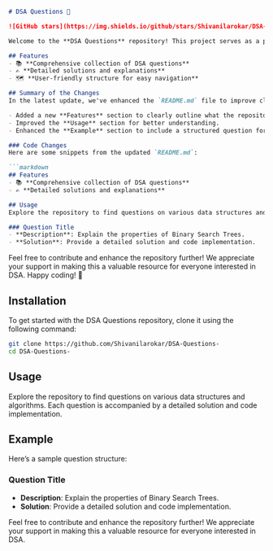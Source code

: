```markdown
# DSA Questions 🚀

![GitHub stars](https://img.shields.io/github/stars/Shivanilarokar/DSA-Questions-?style=social) ![Forks](https://img.shields.io/github/forks/Shivanilarokar/DSA-Questions-?style=social)

Welcome to the **DSA Questions** repository! This project serves as a platform for developers and learners to practice and enhance their skills in Data Structures and Algorithms (DSA). This repository is designed to help you improve your understanding of various data structures and algorithms through a collection of questions and solutions.

## Features
- 📚 **Comprehensive collection of DSA questions**
- ✍️ **Detailed solutions and explanations**
- 🗺️ **User-friendly structure for easy navigation**

## Summary of the Changes
In the latest update, we've enhanced the `README.md` file to improve clarity and provide better guidance to users. The following changes have been made:

- Added a new **Features** section to clearly outline what the repository offers.
- Improved the **Usage** section for better understanding.
- Enhanced the **Example** section to include a structured question format.

### Code Changes
Here are some snippets from the updated `README.md`:

```markdown
## Features
- 📚 **Comprehensive collection of DSA questions**
- ✍️ **Detailed solutions and explanations**
```

```markdown
## Usage
Explore the repository to find questions on various data structures and algorithms. Each question is accompanied by a detailed solution and code implementation.
```

```markdown
### Question Title
- **Description**: Explain the properties of Binary Search Trees.
- **Solution**: Provide a detailed solution and code implementation.
```

Feel free to contribute and enhance the repository further! We appreciate your support in making this a valuable resource for everyone interested in DSA. Happy coding! 🎉

## Installation
To get started with the DSA Questions repository, clone it using the following command:

```bash
git clone https://github.com/Shivanilarokar/DSA-Questions-
cd DSA-Questions-
```

## Usage
Explore the repository to find questions on various data structures and algorithms. Each question is accompanied by a detailed solution and code implementation.

## Example
Here’s a sample question structure:

### Question Title
- **Description**: Explain the properties of Binary Search Trees.
- **Solution**: Provide a detailed solution and code implementation.

Feel free to contribute and enhance the repository further! We appreciate your support in making this a valuable resource for everyone interested in DSA.
```